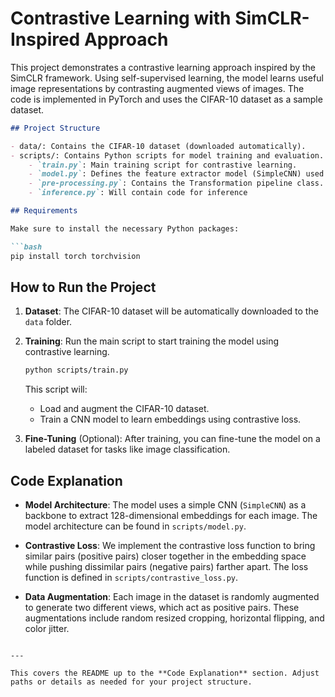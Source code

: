 # Contrastive Learning with SimCLR-Inspired Approach

This project demonstrates a contrastive learning approach inspired by the SimCLR framework. Using self-supervised learning, the model learns useful image representations by contrasting augmented views of images. The code is implemented in PyTorch and uses the CIFAR-10 dataset as a sample dataset.

```markdown
## Project Structure

- data/: Contains the CIFAR-10 dataset (downloaded automatically).
- scripts/: Contains Python scripts for model training and evaluation.
    - `train.py`: Main training script for contrastive learning.
    - `model.py`: Defines the feature extractor model (SimpleCNN) used for embedding images.
    - `pre-processing.py`: Contains the Transformation pipeline class.
    - `inference.py`: Will contain code for inference

## Requirements

Make sure to install the necessary Python packages:

```bash
pip install torch torchvision
```

## How to Run the Project

1. **Dataset**: The CIFAR-10 dataset will be automatically downloaded to the `data` folder.

2. **Training**: Run the main script to start training the model using contrastive learning.

   ```bash
   python scripts/train.py
   ```

   This script will:
   - Load and augment the CIFAR-10 dataset.
   - Train a CNN model to learn embeddings using contrastive loss.

3. **Fine-Tuning** (Optional): After training, you can fine-tune the model on a labeled dataset for tasks like image classification.

## Code Explanation

- **Model Architecture**:
  The model uses a simple CNN (`SimpleCNN`) as a backbone to extract 128-dimensional embeddings for each image. The model architecture can be found in `scripts/model.py`.

- **Contrastive Loss**:
  We implement the contrastive loss function to bring similar pairs (positive pairs) closer together in the embedding space while pushing dissimilar pairs (negative pairs) farther apart. The loss function is defined in `scripts/contrastive_loss.py`.

- **Data Augmentation**:
  Each image in the dataset is randomly augmented to generate two different views, which act as positive pairs. These augmentations include random resized cropping, horizontal flipping, and color jitter.
```

---

This covers the README up to the **Code Explanation** section. Adjust paths or details as needed for your project structure.
